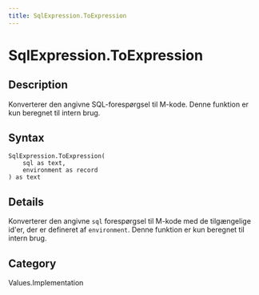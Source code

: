 ```yaml
---
title: SqlExpression.ToExpression
---
```


# SqlExpression.ToExpression


## Description

Konverterer den angivne SQL-forespørgsel til M-kode. Denne funktion er kun beregnet til intern brug.


## Syntax

```powerquery
SqlExpression.ToExpression(
    sql as text,
    environment as record
) as text
```


## Details

Konverterer den angivne <code>sql</code> forespørgsel til M-kode med de tilgængelige id'er, der er defineret af <code>environment</code>. Denne funktion er kun beregnet til intern brug.



## Category
Values.Implementation
